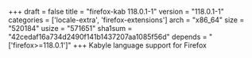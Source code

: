 +++
draft = false
title = "firefox-kab 118.0.1-1"
version = "118.0.1-1"
categories = ['locale-extra', 'firefox-extensions']
arch = "x86_64"
size = "520184"
usize = "571651"
sha1sum = "42cedaf16a734d2490f141b1437207aa1085f56d"
depends = "['firefox>=118.0.1']"
+++
Kabyle language support for Firefox